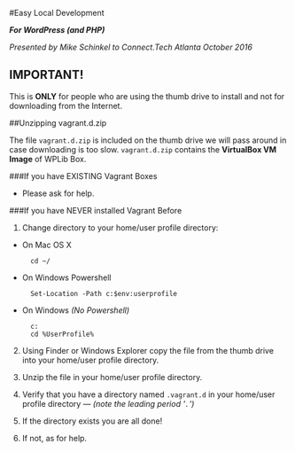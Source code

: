 #Easy Local Development

**_For WordPress (and PHP)_**

_Presented by Mike Schinkel to Connect.Tech Atlanta October 2016_

## IMPORTANT!
This is **ONLY** for people who are using the thumb drive to install and not for downloading from the Internet.

##Unzipping vagrant.d.zip

The file `vagrant.d.zip` is included on the thumb drive we will pass around in case downloading is too slow. `vagrant.d.zip` contains the **VirtualBox VM Image** of WPLib Box.

###If you have EXISTING Vagrant Boxes

- Please ask for help.


###If you have NEVER installed Vagrant Before

1. Change directory to your home/user profile directory:

- On Mac OS X

		cd ~/
	

- On Windows Powershell

		Set-Location -Path c:$env:userprofile
	

- On Windows _(No Powershell)_

		c:
		cd %UserProfile%
	
2. Using Finder or Windows Explorer copy the file from the thumb drive into your home/user profile directory.

3. Unzip the file in your home/user profile directory.

4. Verify that you have a directory named `.vagrant.d` in your home/user profile directory &mdash; _(note the leading period '`.`')_

5. If the directory exists you are all done!  

6. If not, as for help.

